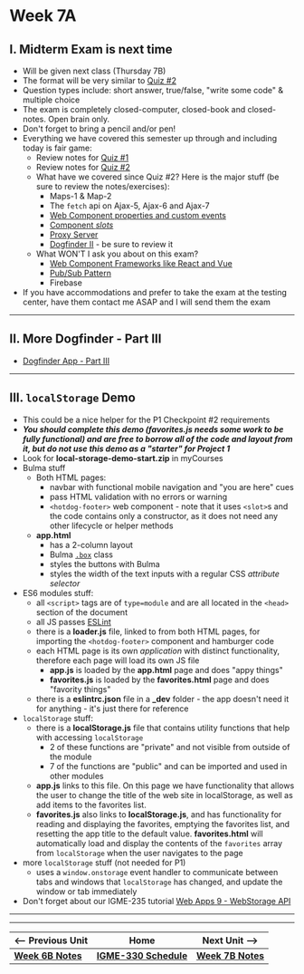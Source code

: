 # Week 7A

## I. Midterm Exam is next time
- Will be given next class (Thursday 7B)
- The format will be very similar to [Quiz #2](06A.md#i-review-quiz-2)
- Question types include: short answer, true/false, "write some code" & multiple choice
- The exam is completely closed-computer, closed-book and closed-notes.  Open brain only.
- Don't forget to bring a pencil and/or pen!
- Everything we have covered this semester up through and including today is fair game:
  - Review notes for [Quiz #1](./04A.md#i-review-quiz-1)
  - Review notes for [Quiz #2](./06A.md#i-review-quiz-2)
  - What have we covered since Quiz #2? Here is the major stuff (be sure to review the notes/exercises):
    - Maps-1 & Map-2
    - The `fetch` api on Ajax-5, Ajax-6 and Ajax-7
    - [Web Component properties and custom events](./04B.md#iii-web-components)
    - [Component *slots*](./05A.md#iii-finish-up-web-components)
    - [Proxy Server](./06A.md#iii-cors-authentication--proxy-servers)
    - [Dogfinder II](https://github.com/tonethar/IGME-330-Master/blob/master/notes/dogfinder-2.md) - be sure to review it
  - What WON'T I ask you about on this exam?
    - [Web Component Frameworks like React and Vue](./05A.md#iii-finish-up-web-components)
    - [Pub/Sub Pattern](./05A.md#iv-an-alternative-to-custom-events---the-pubsub-pattern)
    - Firebase
- If you have accommodations and prefer to take the exam at the testing center, have them contact me ASAP and I will send them the exam

<hr>

## II. More Dogfinder - Part III
- [Dogfinder App - Part III](https://github.com/tonethar/IGME-330-Master/blob/master/notes/dogfinder-3.md)

<hr>

## III. `localStorage` Demo
- This could be a nice helper for the P1 Checkpoint #2 requirements
- ***You should complete this demo (favorites.js needs some work to be fully functional) and are free to borrow all of the code and layout from it, but do not use this demo as a "starter" for Project 1***
- Look for **local-storage-demo-start.zip** in myCourses
- Bulma stuff
  - Both HTML pages:
    - navbar with functional mobile navigation and "you are here" cues
    - pass HTML validation with no errors or warning
    - `<hotdog-footer>` web component - note that it uses `<slot>`s and the code contains only a constructor, as it does not need any other lifecycle or helper methods
  - **app.html**
    - has a 2-column layout
    - Bulma [`.box`](https://bulma.io/documentation/elements/box/) class
    - styles the buttons with Bulma
    - styles the width of the text inputs with a regular CSS *attribute selector*
- ES6 modules stuff:
  - all `<script>` tags are of `type=module` and are all located in the `<head>` section of the document
  - all JS passes [ESLint](https://eslint.org/demo)
  - there is a **loader.js** file, linked to from both HTML pages,  for importing the `<hotdog-footer>` component and hamburger code
  - each HTML page is its own *application* with distinct functionality, therefore each page will load its own JS file 
    - **app.js** is loaded by the **app.html** page and does "appy things"
    - **favorites.js** is loaded by the **favorites.html** page and does "favority things"
  - there is a **eslintrc.json** file in a **_dev** folder - the app doesn't need it for anything - it's just there for reference 
- `localStorage` stuff:
  - there is a **localStorage.js** file that contains utility functions that help with accessing `localStorage`
    - 2 of these functions are "private" and not visible from outside of the module
    - 7 of the functions are "public" and can be imported and used in other modules
  - **app.js** links to this file. On this page we have functionality that allows the user to change the title of the web site in localStorage, as well as add items to the favorites list.
  - **favorites.js** also links to **localStorage.js**, and has functionality for reading and displaying the favorites, emptying the favorites list, and resetting the app title to the  default value. **favorites.html** will automatically load and display the contents of the `favorites` array from `localStorage` when the user navigates to the page
- more `localStorage` stuff (not needed for P1)
  - uses a `window.onstorage` event handler to communicate between tabs and windows that `localStorage` has changed, and update the window or tab immediately
- Don't forget about our IGME-235 tutorial [Web Apps 9 - WebStorage API](https://github.com/tonethar/IGME-230-Master/blob/master/notes/web-apps-9.md)


<hr><hr>

| <-- Previous Unit | Home | Next Unit -->
| --- | --- | --- 
| [**Week 6B Notes**](06B.md)     |  [**IGME-330 Schedule**](../schedule.md) | [**Week 7B Notes**](07B.md)


